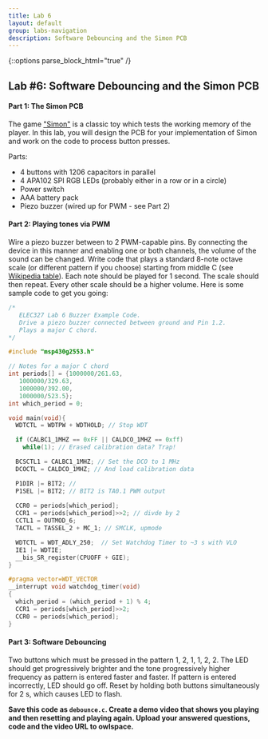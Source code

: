 ```yaml
---
title: Lab 6
layout: default
group: labs-navigation
description: Software Debouncing and the Simon PCB
---
```


{::options parse_block_html="true" /}

## Lab #6: Software Debouncing and the Simon PCB

#### Part 1: The Simon PCB

The game ["Simon"](https://en.wikipedia.org/wiki/Simon_(game)) is a classic toy which tests the
working memory of the player. In this lab, you will design the PCB for your implementation of
Simon and work on the code to process button presses. 

Parts:
- 4 buttons with 1206 capacitors in parallel
- 4 APA102 SPI RGB LEDs (probably either in a row or in a circle)
- Power switch
- AAA battery pack
- Piezo buzzer (wired up for PWM - see Part 2)

#### Part 2: Playing tones via PWM

Wire a piezo buzzer between to 2 PWM-capable pins. By connecting the device in this manner and
enabling one or both channels, the volume of the sound can be changed. Write code that plays a
standard 8-note octave scale (or different pattern if you choose) starting from middle C (see
[Wikipedia table](https://en.wikipedia.org/wiki/Scientific_pitch_notation)). Each note should
be played for 1 second. The scale should then repeat. Every other scale should be a higher
volume. Here is some sample code to get you going:

```C
/* 
   ELEC327 Lab 6 Buzzer Example Code.
   Drive a piezo buzzer connected between ground and Pin 1.2.
   Plays a major C chord.
*/

#include "msp430g2553.h"

// Notes for a major C chord
int periods[] = {1000000/261.63, 
   1000000/329.63,
   1000000/392.00,
   1000000/523.5};
int which_period = 0;

void main(void){
  WDTCTL = WDTPW + WDTHOLD; // Stop WDT

  if (CALBC1_1MHZ == 0xFF || CALDCO_1MHZ == 0xff)
    while(1); // Erased calibration data? Trap!

  BCSCTL1 = CALBC1_1MHZ; // Set the DCO to 1 MHz
  DCOCTL = CALDCO_1MHZ; // And load calibration data

  P1DIR |= BIT2; //
  P1SEL |= BIT2; // BIT2 is TA0.1 PWM output  
  
  CCR0 = periods[which_period];
  CCR1 = periods[which_period]>>2; // divde by 2
  CCTL1 = OUTMOD_6;
  TACTL = TASSEL_2 + MC_1; // SMCLK, upmode

  WDTCTL = WDT_ADLY_250;  // Set Watchdog Timer to ~3 s with VLO
  IE1 |= WDTIE;
  __bis_SR_register(CPUOFF + GIE);
}

#pragma vector=WDT_VECTOR
__interrupt void watchdog_timer(void)
{
  which_period = (which_period + 1) % 4;
  CCR1 = periods[which_period]>>2;
  CCR0 = periods[which_period];
}
```

#### Part 3: Software Debouncing

Two buttons which must be pressed in the pattern 1, 2, 1, 1, 2, 2. The LED should get
progressively brighter and the tone progressively higher frequency as pattern is entered faster
and faster. If pattern is entered incorrectly, LED should go off. Reset by holding both buttons
simultaneously for 2 s, which causes LED to flash.

**Save this code as `debounce.c`. Create a demo video that shows you playing and then resetting
and playing again. Upload your answered questions, code and the video URL to owlspace.**


